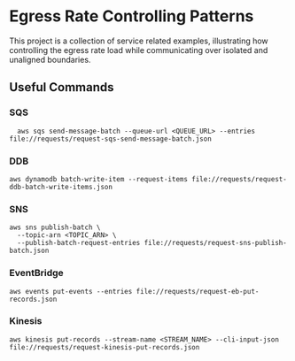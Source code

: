 # Egress Rate Controlling Patterns

This project is a collection of service related examples, illustrating how controlling the egress rate load while communicating over isolated and unaligned boundaries.

## Useful Commands

### SQS

```shell
  aws sqs send-message-batch --queue-url <QUEUE_URL> --entries file://requests/request-sqs-send-message-batch.json
```

### DDB

```shell
aws dynamodb batch-write-item --request-items file://requests/request-ddb-batch-write-items.json
```

### SNS

```shell
aws sns publish-batch \
  --topic-arn <TOPIC_ARN> \
  --publish-batch-request-entries file://requests/request-sns-publish-batch.json

```

### EventBridge

```shell
aws events put-events --entries file://requests/request-eb-put-records.json
```

### Kinesis

```shell
aws kinesis put-records --stream-name <STREAM_NAME> --cli-input-json file://requests/request-kinesis-put-records.json
```
